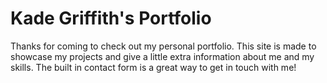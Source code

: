 # Kade Griffith's Portfolio

Thanks for coming to check out my personal portfolio. This site is made to showcase my projects and give a little extra information about me and my skills. The built in contact form is a great way to get in touch with me!

